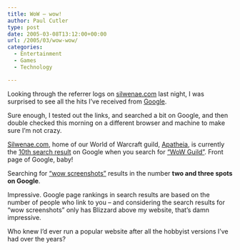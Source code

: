 ```yaml
---
title: WoW – wow!
author: Paul Cutler
type: post
date: 2005-03-08T13:12:00+00:00
url: /2005/03/wow-wow/
categories:
  - Entertainment
  - Games
  - Technology

---
```

Looking through the referrer logs on [silwenae.com][1] last night, I was surprised to see all the hits I&#8217;ve received from [Google][2].

Sure enough, I tested out the links, and searched a bit on Google, and then double checked this morning on a different browser and machine to make sure I&#8217;m not crazy.

[Silwenae.com][1], home of our World of Warcraft guild, [Apatheia][1], is currently the [10th search result][3] on Google when you search for [&#8220;WoW Guild&#8221;][3]. Front page of Google, baby!

Searching for [&#8220;wow screenshots&#8221;][4] results in the number **two and three spots on Google**.

Impressive. Google page rankings in search results are based on the number of people who link to you &#8211; and considering the search results for &#8220;wow screenshots&#8221; only has Blizzard above my website, that&#8217;s damn impressive.

Who knew I&#8217;d ever run a popular website after all the hobbyist versions I&#8217;ve had over the years?

 [1]: http://www.silwenae.com
 [2]: http://www.google.com
 [3]: http://www.google.com/search?hl=en&q=wow+guild
 [4]: http://www.google.com/search?hl=en&lr=&q=wow+screenshots
